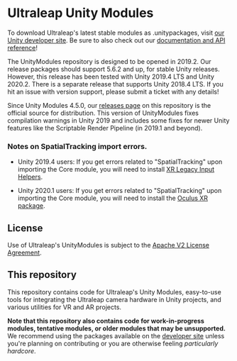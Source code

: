 # Ultraleap Unity Modules

To download Ultraleap's latest stable modules as .unitypackages, visit [our Unity developer site][devsite]. Be sure to also check out our [documentation and API reference][um-docs]!

The UnityModules repository is designed to be opened in 2019.2. Our release packages should support 5.6.2 and up, for stable Unity releases. However, this release has been tested with Unity 2019.4 LTS and Unity 2020.2. There is a separate release that supports Unity 2018.4 LTS. If you hit an issue with version support, please submit a ticket with any details!

Since Unity Modules 4.5.0, our [releases page][releases] on this repository is the official source for distribution. This version of UnityModules fixes compilation warnings in Unity 2019 and includes some fixes for newer Unity features like the Scriptable Render Pipeline (in 2019.1 and beyond).

### Notes on SpatialTracking import errors.

* Unity 2019.4 users: If you get errors related to "SpatialTracking" upon importing the Core module, you will need to install [XR Legacy Input Helpers](http://docs.unity3d.com/Packages/com.unity.xr.legacyinputhelpers@2.1/manual/index.html).

* Unity 2020.1 users: If you get errors related to "SpatialTracking" upon importing the Core module, you will need to install the [Oculus XR package](http://docs.unity3d.com/Packages/com.unity.xr.oculus@1.4/manual/index.html).

## License

Use of Ultraleap's UnityModules is subject to the [Apache V2 License Agreement][apache].

## This repository

This repository contains code for Ultraleap's Unity Modules, easy-to-use tools for integrating the Ultraleap camera hardware in Unity projects, and various utilities for VR and AR projects.

**Note that this repository also contains code for work-in-progress modules, tentative modules, or older modules that may be unsupported.** We recommend using the packages available on the [developer site][devsite] unless you're planning on contributing or you are otherwise feeling *particularly hardcore*.

[um-docs]: https://leapmotion.github.io/UnityModules/
[devsite]: https://developer.leapmotion.com/unity/ "Leap Motion Unity Developer site"
[wiki]: https://github.com/leapmotion/UnityModules/wiki "Leap Motion Unity Modules Wiki"
[apache]: http://www.apache.org/licenses/LICENSE-2.0 "Apache V2 License"
[releases]: https://github.com/leapmotion/UnityModules/releases

